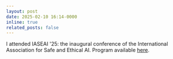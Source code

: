 ```yaml
---
layout: post
date: 2025-02-10 16:14-0000
inline: true
related_posts: false
---
```


I attended IASEAI '25: the inaugural conference of the International Association for Safe and Ethical AI. Program available [here](https://www.iaseai.org/conference).